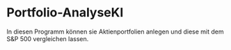 # Portfolio-AnalyseKI
In diesen Programm können sie Aktienportfolien anlegen und diese mit dem S&amp;P 500 vergleichen lassen.
